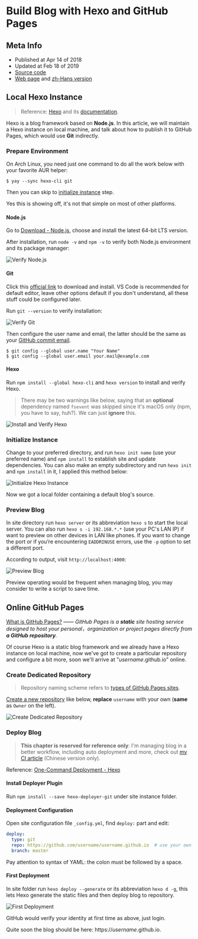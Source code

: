 # Build Blog with Hexo and GitHub Pages

## Meta Info

- Published at Apr 14 of 2018
- Updated at Feb 18 of 2019
- [Source code][source]
- [Web page][page] and [zh-Hans version][page_zhs]

[source]: https://github.com/liolok/liolok.com/blob/master/build-blog-with-hexo-and-github-pages/index.md
[page]: https://liolok.com/build-blog-with-hexo-and-github-pages
[page_zhs]: https://liolok.com/zhs/build-blog-with-hexo-and-github-pages

## Local Hexo Instance

> Reference: [Hexo](https://hexo.io/) and its [documentation](https://hexo.io/docs/).

Hexo is a blog framework based on **Node.js**. In this article, we will maintain a Hexo instance on
local machine, and talk about how to publish it to GitHub Pages, which would use **Git** indirectly.

### Prepare Environment

On Arch Linux, you need just one command to do all the work below with your favorite AUR helper:

```shell
$ yay --sync hexo-cli git
```

Then you can skip to [initialize instance](#initialize-instance) step.

Yes this is showing off, it's not that simple on most of other platforms.

#### Node.js

Go to [Download - Node.js](https://nodejs.org/en/download/),
choose and install the latest 64-bit LTS version.

After installation, run `node -v` and `npm -v` to verify
both Node.js environment and its package manager:

![Verify Node.js](verify-nodejs.png)

#### Git

Click this [official link](https://git-scm.com/downloads) to download and install.
VS Code is recommended for default editor, leave other options default if you don't understand,
all these stuff could be configured later.

Run `git --version` to verify installation:

![Verify Git](verify-git.png)

Then configure the user name and email,
the latter should be the same as your [GitHub commit email][gh-commit-email].

[gh-commit-email]: https://docs.github.com/en/github/setting-up-and-managing-your-github-user-account/managing-email-preferences/setting-your-commit-email-address

```shell
$ git config --global user.name "Your Name"
$ git config --global user.email your.mail@example.com
```

#### Hexo

Run `npm install --global hexo-cli` and `hexo version` to install and verify Hexo.

> There may be two warnings like below, saying that an **optional** dependency named `fsevent` was
> skipped since it's macOS only (npm, you have to say, huh?). We can just **ignore** this.

![Install and Verify Hexo](install-and-verify-hexo.png)

### Initialize Instance

Change to your preferred directory, and run `hexo init name` (use your preferred name) and
`npm install` to establish site and update dependencies. You can also make an empty subdirectory
and run `hexo init` and `npm install` in it, I applied this method below:

![Initialize Hexo Instance](initialize-hexo-site.png)

Now we got a local folder containing a default blog's source.

### Preview Blog

In site directory run `hexo server` or its abbreviation `hexo s` to start the local server.
You can also run `hexo s -i 192.168.*.*` (use your PC's LAN IP) if want to preview on other devices
in LAN like phones. If you want to change the port or if you’re encountering `EADDRINUSE` errors,
use the `-p` option to set a different port.

According to output, visit `http://localhost:4000`:

![Preview Blog](preview-blog.png)

Preview operating would be frequent when managing blog,
you may consider to write a script to save time.

## Online GitHub Pages

[What is GitHub Pages?](https://help.github.com/articles/what-is-github-pages/) ——
*GitHub Pages is a **static** site hosting service designed to host your personal，organization
or project pages directly from **a GitHub repository**.*

Of course Hexo is a static blog framework and we already have a Hexo instance on local machine,
now we've got to create a particular repository and configure a bit more,
soon we'll arrive at "*username*.github.io" online.

### Create Dedicated Repository

> Repository naming scheme refers to [types of GitHub Pages sites][gh-pages-sites].

[gh-pages-sites]: https://docs.github.com/en/pages/getting-started-with-github-pages/about-github-pages#types-of-github-pages-sites

[Create a new repository](https://github.com/new) like below,
**replace** `username` with your own (**same** as `Owner` on the left).

![Create Dedicated Repository](create-dedicated-repository.png)

### Deploy Blog

> **This chapter is reserved for reference only**: I'm managing blog in a better workflow,
> including auto deployment and more, check out [my CI article][ci-article] (Chinese version only).

[ci-article]: htts://liolok.com/zhs/deploy-hexo-blog-with-git-and-travis-ci/

Reference: [One-Command Deployment - Hexo](https://hexo.io/docs/one-command-deployment#Git)

#### Install Deployer Plugin

Run `npm install --save hexo-deployer-git` under site instance folder.

#### Deployment Configuration

Open site configuration file `_config.yml`, find `deploy:` part and edit:

```yml
deploy:
  type: git
  repo: https://github.com/username/username.github.io  # use your own username
  branch: master
```

Pay attention to syntax of YAML: the colon must be followed by a space.

#### First Deployment

In site folder run `hexo deploy --generate` or its abbreviation `hexo d -g`,
this lets Hexo generate the static files and then deploy blog to repository.

![First Deployment](first-deployment.png)

GitHub would verify your identity at first time as above, just login.

Quite soon the blog should be here: https://*username*.github.io.
